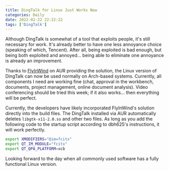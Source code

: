 ```yaml
---
title: DingTalk for Linux Just Works Now
categories: Daily
date: 2022-02-22 22:22:22
tags: ['DingTalk']
---
```


Although DingTalk is somewhat of a tool that exploits people, it's still necessary for work. It's already better to have one less annoyance choice (speaking of which, Tencent). After all, being exploited is bad enough, but being both exploited and annoyed... being able to eliminate one annoyance is already an improvement.

<!-- more -->

Thanks to [FlyInWind](https://aur.archlinux.org/packages/dingtalk-bin) on AUR providing the solution, the Linux version of DingTalk can now be used normally on Arch-based systems. Currently, all components I need are working fine (chat, approval in the workbench, documents, project management, online document analysis). Video conferencing should be tried this week; if it also works... then everything will be perfect.

Currently, the developers have likely incorporated FlyInWind's solution directly into the build files. The DingTalk installed via AUR automatically deletes `libgtk-x11-2.0.so` and other two files. As long as you add the following code to the startup script according to dbh625's instructions, it will work perfectly.

```bash
export XMODIFIERS="@im=fcitx"
export QT_IM_MODULE="fcitx"
export QT_QPA_PLATFORM=xcb
```

Looking forward to the day when all commonly used software has a fully functional Linux version.
